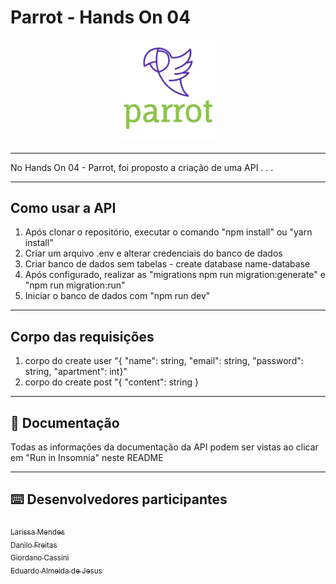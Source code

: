 # Parrot - Hands On 04

<p align="center">
  <img src="./docs/logo.png" width="30%">
</p>
<p align="center">
<a href="" alt="Run in Insomnia"></a>
</p>

---

No Hands On 04 - Parrot, foi proposto a criação de uma API . . .

---
## Como usar a API
1. Após clonar o repositório, executar o comando "npm install" ou "yarn install"
2. Criar um arquivo .env e alterar credenciais do banco de dados
3. Criar banco de dados sem tabelas - create database name-database
4. Após configurado, realizar as "migrations npm run migration:generate" e "npm run migration:run"
5. Iniciar o banco de dados com "npm run dev"
  
---
## Corpo das requisições

1. corpo do create user "{ "name": string, "email": string, "password": string, "apartment": int}"
2. corpo do create post "{ "content": string }

---
## :page_with_curl: Documentação

Todas as informações da documentação da API podem ser vistas ao clicar em "Run in Insomnia" neste README  

---
## :keyboard: Desenvolvedores participantes

[<sub>Larissa Mendes</sub>](https://github.com/annalare)  
[<sub>Danilo Freitas</sub>](https://github.com/danilojpfreitas)  
[<sub>Giordano Cassini</sub>](https://github.com/giordanocassini)  
[<sub>Eduardo Almeida de Jesus</sub>](https://github.com/)  
